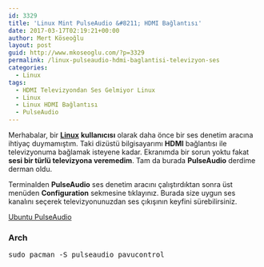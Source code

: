 ```yaml
---
id: 3329
title: 'Linux Mint PulseAudio &#8211; HDMI Bağlantısı'
date: 2017-03-17T02:19:21+00:00
author: Mert Köseoğlu
layout: post
guid: http://www.mkoseoglu.com/?p=3329
permalink: /linux-pulseaudio-hdmi-baglantisi-televizyon-ses
categories:
  - Linux
tags:
  - HDMI Televizyondan Ses Gelmiyor Linux
  - Linux
  - Linux HDMI Bağlantısı
  - PulseAudio
---
```

Merhabalar, bir [**Linux**](http://www.mkoseoglu.com/etiket/linux/) **kullanıcısı** olarak daha önce bir ses denetim aracına ihtiyaç duymamıştım. Taki dizüstü bilgisayarımı **HDMI** bağlantısı ile televizyonuma bağlamak isteyene kadar. Ekranımda bir sorun yoktu fakat **sesi bir türlü televizyona veremedim**. Tam da burada **PulseAudio** derdime derman oldu.

Terminalden **PulseAudio** ses denetim aracını çalıştırdıktan sonra üst menüden **Configuration** sekmesine tıklayınız. Burada size uygun ses kanalını seçerek televizyonunuzdan ses çıkışının keyfini sürebilirsiniz.

<a href="https://apps.ubuntu.com/cat/applications/pavucontrol/" target="_blank">Ubuntu PulseAudio</a>

### Arch

<pre class="lang:default decode:true ">sudo pacman -S pulseaudio pavucontrol</pre>

&nbsp;
